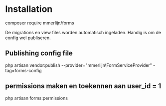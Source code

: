 # Installation

composer require mmerlijn/forms

De migrations en view files worden automatisch ingeladen. Handig is om de config wel publiseren.

## Publishing config file
php artisan vendor:publish --provider="mmerlijn\FormServiceProvider" -tag=forms-config

## permissions maken en toekennen aan user_id = 1
php artisan forms:permissions